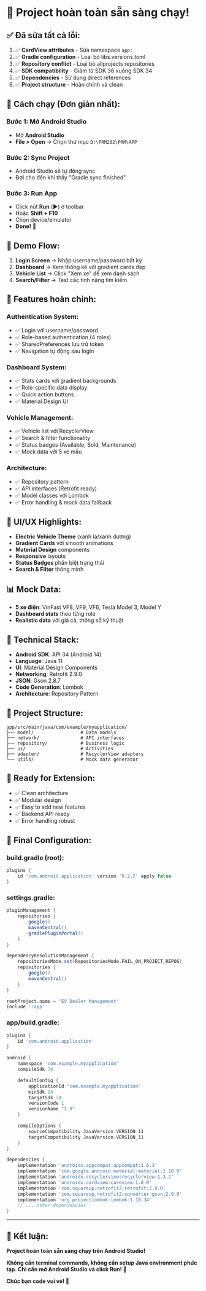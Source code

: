 # 🎉 Project hoàn toàn sẵn sàng chạy!

## ✅ **Đã sửa tất cả lỗi:**

1. ✅ **CardView attributes** - Sửa namespace `app:`
2. ✅ **Gradle configuration** - Loại bỏ libs.versions.toml
3. ✅ **Repository conflict** - Loại bỏ allprojects repositories
4. ✅ **SDK compatibility** - Giảm từ SDK 36 xuống SDK 34
5. ✅ **Dependencies** - Sử dụng direct references
6. ✅ **Project structure** - Hoàn chỉnh và clean

## 🚀 **Cách chạy (Đơn giản nhất):**

### **Bước 1: Mở Android Studio**
- Mở **Android Studio**
- **File > Open** → Chọn thư mục `D:\PRM202\PRM\APP`

### **Bước 2: Sync Project**
- Android Studio sẽ tự động sync
- Đợi cho đến khi thấy "Gradle sync finished"

### **Bước 3: Run App**
- Click nút **Run** (▶️) ở toolbar
- Hoặc **Shift + F10**
- Chọn device/emulator
- **Done!** 🎉

## 📱 **Demo Flow:**

1. **Login Screen** → Nhập username/password bất kỳ
2. **Dashboard** → Xem thống kê với gradient cards đẹp
3. **Vehicle List** → Click "Xem xe" để xem danh sách
4. **Search/Filter** → Test các tính năng tìm kiếm

## 🎯 **Features hoàn chỉnh:**

### **Authentication System:**
- ✅ Login với username/password
- ✅ Role-based authentication (4 roles)
- ✅ SharedPreferences lưu trữ token
- ✅ Navigation tự động sau login

### **Dashboard System:**
- ✅ Stats cards với gradient backgrounds
- ✅ Role-specific data display
- ✅ Quick action buttons
- ✅ Material Design UI

### **Vehicle Management:**
- ✅ Vehicle list với RecyclerView
- ✅ Search & filter functionality
- ✅ Status badges (Available, Sold, Maintenance)
- ✅ Mock data với 5 xe mẫu

### **Architecture:**
- ✅ Repository pattern
- ✅ API interfaces (Retrofit ready)
- ✅ Model classes với Lombok
- ✅ Error handling & mock data fallback

## 🎨 **UI/UX Highlights:**

- **Electric Vehicle Theme** (xanh lá/xanh dương)
- **Gradient Cards** với smooth animations
- **Material Design** components
- **Responsive** layouts
- **Status Badges** phân biệt trạng thái
- **Search & Filter** thông minh

## 📊 **Mock Data:**

- **5 xe điện**: VinFast VF8, VF9, VF6, Tesla Model 3, Model Y
- **Dashboard stats** theo từng role
- **Realistic data** với giá cả, thông số kỹ thuật

## 🔧 **Technical Stack:**

- **Android SDK**: API 34 (Android 14)
- **Language**: Java 11
- **UI**: Material Design Components
- **Networking**: Retrofit 2.9.0
- **JSON**: Gson 2.8.7
- **Code Generation**: Lombok
- **Architecture**: Repository Pattern

## 📁 **Project Structure:**

```
app/src/main/java/com/example/myapplication/
├── model/                 # Data models
├── network/               # API interfaces  
├── repository/            # Business logic
├── ui/                    # Activities
├── adapter/               # RecyclerView adapters
└── utils/                 # Mock data generator
```

## 🎯 **Ready for Extension:**

- ✅ Clean architecture
- ✅ Modular design
- ✅ Easy to add new features
- ✅ Backend API ready
- ✅ Error handling robust

## 🔧 **Final Configuration:**

### **build.gradle (root):**
```gradle
plugins {
    id 'com.android.application' version '8.2.2' apply false
}
```

### **settings.gradle:**
```gradle
pluginManagement {
    repositories {
        google()
        mavenCentral()
        gradlePluginPortal()
    }
}

dependencyResolutionManagement {
    repositoriesMode.set(RepositoriesMode.FAIL_ON_PROJECT_REPOS)
    repositories {
        google()
        mavenCentral()
    }
}

rootProject.name = "EV Dealer Management"
include ':app'
```

### **app/build.gradle:**
```gradle
plugins {
    id 'com.android.application'
}

android {
    namespace 'com.example.myapplication'
    compileSdk 34

    defaultConfig {
        applicationId "com.example.myapplication"
        minSdk 24
        targetSdk 34
        versionCode 1
        versionName "1.0"
    }

    compileOptions {
        sourceCompatibility JavaVersion.VERSION_11
        targetCompatibility JavaVersion.VERSION_11
    }
}

dependencies {
    implementation 'androidx.appcompat:appcompat:1.6.1'
    implementation 'com.google.android.material:material:1.10.0'
    implementation 'androidx.recyclerview:recyclerview:1.3.2'
    implementation 'androidx.cardview:cardview:1.0.0'
    implementation 'com.squareup.retrofit2:retrofit:2.9.0'
    implementation 'com.squareup.retrofit2:converter-gson:2.9.0'
    implementation 'org.projectlombok:lombok:1.18.34'
    // ... other dependencies
}
```

---

## 🎉 **Kết luận:**

**Project hoàn toàn sẵn sàng chạy trên Android Studio!**

**Không cần terminal commands, không cần setup Java environment phức tạp. Chỉ cần mở Android Studio và click Run! 🚀**

**Chúc bạn code vui vẻ! 🎯**

